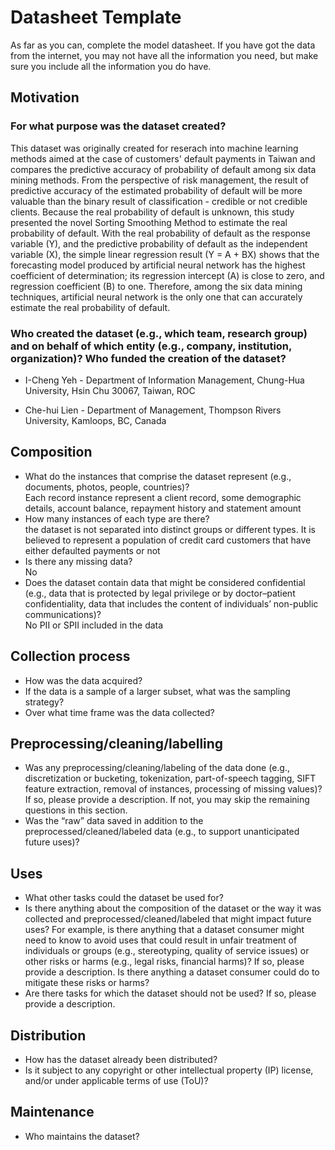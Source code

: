 # Datasheet Template

As far as you can, complete the model datasheet. If you have got the data from the internet, you may not have all the information you need, but make sure you include all the information you do have. 

## Motivation

### For what purpose was the dataset created?

This dataset was originally created for reserach into machine learning methods aimed at the case of customers' default payments in Taiwan and compares the predictive accuracy of probability of default among six data mining methods. From the perspective of risk management, the result of predictive accuracy of the estimated probability of default will be more valuable than the binary result of classification - credible or not credible clients. Because the real probability of default is unknown, this study presented the novel Sorting Smoothing Method to estimate the real probability of default. With the real probability of default as the response variable (Y), and the predictive probability of default as the independent variable (X), the simple linear regression result (Y = A + BX) shows that the forecasting model produced by artificial neural network has the highest coefficient of determination; its regression intercept (A) is close to zero, and regression coefficient (B) to one. Therefore, among the six data mining techniques, artificial neural network is the only one that can accurately estimate the real probability of default.
  
### Who created the dataset (e.g., which team, research group) and on behalf of which entity (e.g., company, institution, organization)? Who funded the creation of the dataset?

* I-Cheng Yeh - Department of Information Management, Chung-Hua University, Hsin Chu 30067, Taiwan, ROC

* Che-hui Lien - Department of Management, Thompson Rivers University, Kamloops, BC, Canada

## Composition

- What do the instances that comprise the dataset represent (e.g., documents, photos, people, countries)?
<br>Each record instance represent a client record, some demographic details, account balance, repayment history and statement amount
- How many instances of each type are there?
<br> the dataset is not separated into distinct groups or different types. It is believed to represent a population of credit card customers that have either defaulted payments or not
- Is there any missing data?
<br>No
- Does the dataset contain data that might be considered confidential (e.g., data that is protected by legal privilege or by    doctor–patient confidentiality, data that includes the content of individuals’ non-public communications)?
<br>No PII or SPII included in the data

## Collection process

- How was the data acquired? 
- If the data is a sample of a larger subset, what was the sampling strategy? 
- Over what time frame was the data collected?

## Preprocessing/cleaning/labelling

- Was any preprocessing/cleaning/labeling of the data done (e.g., discretization or bucketing, tokenization, part-of-speech tagging, SIFT feature extraction, removal of instances, processing of missing values)? If so, please provide a description. If not, you may skip the remaining questions in this section. 
- Was the “raw” data saved in addition to the preprocessed/cleaned/labeled data (e.g., to support unanticipated future uses)? 
 
## Uses

- What other tasks could the dataset be used for? 
- Is there anything about the composition of the dataset or the way it was collected and preprocessed/cleaned/labeled that might impact future uses? For example, is there anything that a dataset consumer might need to know to avoid uses that could result in unfair treatment of individuals or groups (e.g., stereotyping, quality of service issues) or other risks or harms (e.g., legal risks, financial harms)? If so, please provide a description. Is there anything a dataset consumer could do to mitigate these risks or harms? 
- Are there tasks for which the dataset should not be used? If so, please provide a description.

## Distribution

- How has the dataset already been distributed? 
- Is it subject to any copyright or other intellectual property (IP) license, and/or under applicable terms of use (ToU)?  

## Maintenance

- Who maintains the dataset?

